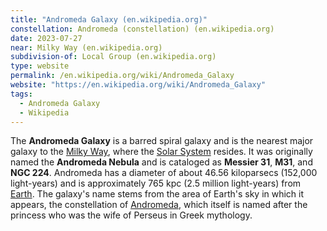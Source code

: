 ```yaml
---
title: "Andromeda Galaxy (en.wikipedia.org)"
constellation: Andromeda (constellation) (en.wikipedia.org)
date: 2023-07-27
near: Milky Way (en.wikipedia.org)
subdivision-of: Local Group (en.wikipedia.org)
type: website
permalink: /en.wikipedia.org/wiki/Andromeda_Galaxy
website: "https://en.wikipedia.org/wiki/Andromeda_Galaxy"
tags:
  - Andromeda Galaxy
  - Wikipedia
---
```

The **Andromeda Galaxy** is a barred spiral galaxy and is the nearest major galaxy to the [Milky Way](/en.wikipedia.org/wiki/Milky_Way), where the [Solar System](/en.wikipedia.org/wiki/Solar_System) resides. It was originally named the **Andromeda Nebula** and is cataloged as **Messier 31**, **M31**, and **NGC 224**. Andromeda has a diameter of about 46.56 kiloparsecs (152,000 light-years) and is approximately 765 kpc (2.5 million light-years) from [Earth](/en.wikipedia.org/wiki/Earth). The galaxy's name stems from the area of Earth's sky in which it appears, the constellation of [Andromeda](/en.wikipedia.org/wiki/Andromeda_(constellation)), which itself is named after the princess who was the wife of Perseus in Greek mythology.